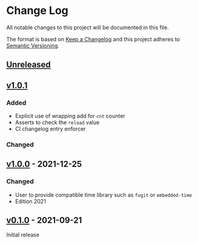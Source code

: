 # Change Log

All notable changes to this project will be documented in this file.

The format is based on [Keep a Changelog](http://keepachangelog.com/)
and this project adheres to [Semantic Versioning](http://semver.org/).

## [Unreleased]

## [v1.0.1]

### Added

- Explicit use of wrapping add for `cnt` counter
- Asserts to check the `reload` value
- CI changelog entry enforcer

### Changed

## [v1.0.0] - 2021-12-25

### Changed

- User to provide compatible time library such as `fugit` or `embedded-time`
- Edition 2021

## [v0.1.0] - 2021-09-21

Initial release

[Unreleased]: https://github.com/rtic-rs/systick-monotonic/compare/v1.0.1...HEAD
[v1.0.1]: https://github.com/rtic-rs/systick-monotonic/compare/v1.0.0...v1.0.1
[v1.0.0]: https://github.com/rtic-rs/systick-monotonic/compare/v0.1.0...v1.0.0
[v0.1.0]: https://github.com/rtic-rs/systick-monotonic/compare/2220d9b...v0.1.0
